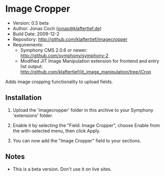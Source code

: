 # Image Cropper #

* Version: 0.5 beta
* Author: Jonas Coch (jonas@klaftertief.de)
* Build Date: 2009-12-2
* Repository: http://github.com/klaftertief/imagecropper
* Requirements:
  * Symphony CMS 2.0.6 or newer: http://github.com/symphony/symphony-2
  * Modified JIT Image Manipulation extension for frontend and entry list output: http://github.com/klaftertief/jit_image_manipulation/tree/jCrop

Adds image cropping functionality to upload fields.

## Installation

1. Upload the 'imagecropper' folder in this archive to your Symphony 'extensions' folder.

2. Enable it by selecting the "Field: Image Cropper", choose Enable from the with-selected menu, then click Apply.

3. You can now add the "Image Cropper" field to your sections.

## Notes

* This is a beta version. Don't use it on live sites.